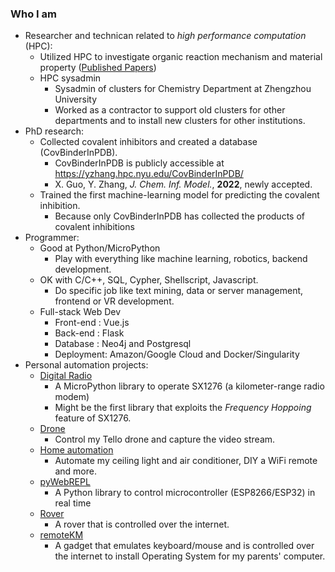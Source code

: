 ### Who I am
* Researcher and technican related to <i>high performance computation</i> (HPC):
  * Utilized HPC to investigate organic reaction mechanism and material property ([Published Papers](https://www.researchgate.net/scientific-contributions/Xiaokang-Guo-2045488309))
  * HPC sysadmin 
    * Sysadmin of clusters for Chemistry Department at Zhengzhou University
    * Worked as a contractor to support old clusters for other departments and to install new clusters for other institutions.
* PhD research:
  * Collected covalent inhibitors and created a database (CovBinderInPDB).
    * CovBinderInPDB is publicly accessible at <a href="https://yzhang.hpc.nyu.edu/CovBinderInPDB/">https://yzhang.hpc.nyu.edu/CovBinderInPDB/</a>
    * X. Guo, Y. Zhang, <i>J. Chem. Inf. Model.</i>, <b>2022</b>, newly accepted.
  * Trained the first machine-learning model for predicting the covalent inhibition.
    * Because only CovBinderInPDB has collected the products of covalent inhibitions
* Programmer:
  * Good at Python/MicroPython
    * Play with everything like machine learning, robotics, backend development.
  * OK with C/C++, SQL, Cypher, Shellscript, Javascript.
    * Do specific job like text mining, data or server management, frontend or VR development.
  * Full-stack Web Dev
    * Front-end : Vue.js
    * Back-end  : Flask
    * Database  : Neo4j and Postgresql
    * Deployment: Amazon/Google Cloud and Docker/Singularity
* Personal automation projects: 
  * [Digital Radio](https://github.com/xg590/SX1276) 
    * A MicroPython library to operate SX1276 (a kilometer-range radio modem)
    * Might be the first library that exploits the <i>Frequency Hoppoing</i> feature of SX1276.
  * [Drone](https://github.com/xg590/Tello-Python)
    * Control my Tello drone and capture the video stream.
  * [Home automation](https://github.com/xg590/Home_Automation) 
    * Automate my ceiling light and air conditioner, DIY a WiFi remote and more. 
  * [pyWebREPL](https://github.com/xg590/pyWebREPL) 
    * A Python library to control microcontroller (ESP8266/ESP32) in real time 
  * [Rover](https://github.com/xg590/IoT_Rover) 
    * A rover that is controlled over the internet.
  * [remoteKM](https://github.com/xg590/remoteKM)
    * A gadget that emulates keyboard/mouse and is controlled over the internet to install Operating System for my parents' computer.
